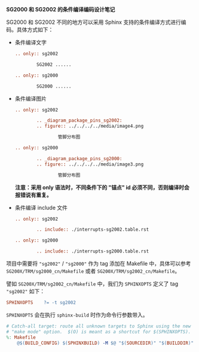 **SG2000 和 SG2002 的条件编译编码设计笔记**


SG2000 和 SG2002 不同的地方可以采用 Sphinx 支持的条件编译方式进行编码。具体方式如下：

- 条件编译文字

  ```rst
  .. only:: sg2002

          SG2002 ......

  .. only:: sg2000

          SG2000 ......
  ```

- 条件编译图片

  ```rst
  .. only:: sg2002

          .. _diagram_package_pins_sg2002:
          .. figure:: ../../../../media/image4.png

                  管脚分布图

  .. only:: sg2000

          .. _diagram_package_pins_sg2000:
          .. figure:: ../../../../media/image3.png

                  管脚分布图
  ```

  **注意：采用 only 语法时，不同条件下的 "锚点" id 必须不同，否则编译时会报错说有重复。**

- 条件编译 include 文件

  ```rst
  .. only:: sg2002

          .. include:: ./interrupts-sg2002.table.rst

  .. only:: sg2000

          .. include:: ./interrupts-sg2000.table.rst
  ```


项目中需要将 `"sg2002"` / `"sg2000"` 作为 tag 添加在 Makefile 中，具体可以参考 `SG200X/TRM/sg2000_cn/Makefile` 或者 `SG200X/TRM/sg2002_cn/Makefile`。

譬如 `SG200X/TRM/sg2002_cn/Makefile` 中，我们为 `SPHINXOPTS` 定义了 tag `"sg2002"` 如下：

```makefile
SPHINXOPTS    ?= -t sg2002
```

`SPHINXOPTS` 会在执行 `sphinx-build` 时作为命令行参数带入。

```makefile
# Catch-all target: route all unknown targets to Sphinx using the new
# "make mode" option.  $(O) is meant as a shortcut for $(SPHINXOPTS).
%: Makefile
	@$(BUILD_CONFIG) $(SPHINXBUILD) -M $@ "$(SOURCEDIR)" "$(BUILDDIR)" $(SPHINXOPTS) $(O)
```